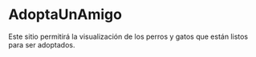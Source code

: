 # AdoptaUnAmigo
Este sitio permitirá la visualización de los perros y gatos que están listos para ser adoptados.
